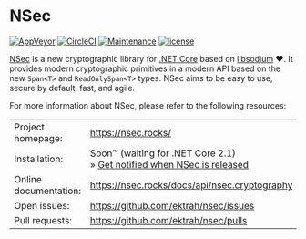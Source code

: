 # NSec

[![AppVeyor](https://ci.appveyor.com/api/projects/status/7u6xmo4fv63708mt?svg=true)](https://ci.appveyor.com/project/ektrah/nsec)
[![CircleCI](https://circleci.com/gh/ektrah/nsec.svg?style=shield)](https://circleci.com/gh/ektrah/nsec)
[![Maintenance](https://img.shields.io/maintenance/yes/2017.svg)](https://github.com/ektrah/nsec)
[![license](https://img.shields.io/github/license/ektrah/nsec.svg)](https://nsec.rocks/license)

[NSec](https://nsec.rocks/) is a new cryptographic library for
[.NET Core](https://dot.net/) based on
[libsodium](https://libsodium.org/) &#x2764;.
It provides modern cryptographic primitives in a modern API based on the new
`Span<T>` and `ReadOnlySpan<T>` types. NSec aims to be easy to use, secure by
default, fast, and agile.

For more information about NSec, please refer to the following resources:

|                           |                                                  |
|:------------------------- |:------------------------------------------------ |
| Project homepage:         | https://nsec.rocks/                              |
| Installation:             | Soon&trade; (waiting for .NET Core 2.1)<br>&raquo; [Get notified when NSec is released](https://goo.gl/forms/vymBKq5idhEXJRO82) |
| Online documentation:     | https://nsec.rocks/docs/api/nsec.cryptography    |
| Open issues:              | https://github.com/ektrah/nsec/issues            |
| Pull requests:            | https://github.com/ektrah/nsec/pulls             |
